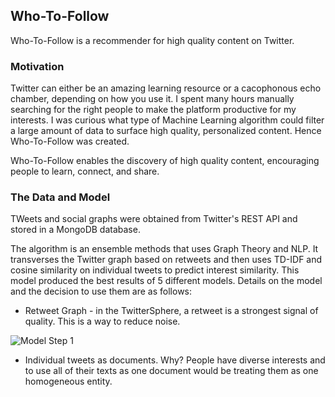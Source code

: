 ## Who-To-Follow

Who-To-Follow is a recommender for high quality content on Twitter. 

### Motivation

Twitter can either be an amazing learning resource or a cacophonous echo chamber, depending on how you use it. I spent many hours manually searching for the right people to make the platform productive for my interests. I was curious what type of Machine Learning algorithm could filter a large amount of data to surface high quality, personalized content. Hence Who-To-Follow was created.

Who-To-Follow enables the discovery of high quality content, encouraging people to learn, connect, and share. 

### The Data and Model

TWeets and social graphs were obtained from Twitter's REST API and stored in a MongoDB database.

The algorithm is an ensemble methods that uses Graph Theory and NLP. It transverses the Twitter graph based on retweets and then uses TD-IDF and cosine similarity on individual tweets to predict interest similarity. This model produced the best results of 5 different models. Details on the model and the decision to use them are as follows:  

* Retweet Graph - in the TwitterSphere, a retweet is a strongest signal of quality. This is a way to reduce noise.

![Model Step 1](http://i64.tinypic.com/an07zk.jpg)

* Individual tweets as documents. Why?  People have diverse interests and to use all of their texts as one document would be treating them as one homogeneous entity. 




